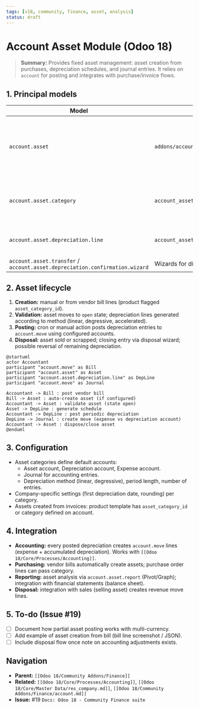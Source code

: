 ```yaml
---
tags: [v18, community, finance, asset, analysis]
status: draft
---
```


# Account Asset Module (Odoo 18)

> **Summary:** Provides fixed asset management: asset creation from purchases, depreciation schedules, and journal entries. It relies on `account` for posting and integrates with purchase/invoice flows.

## 1. Principal models

| Model | File | Responsibilities |
|-------|------|------------------|
| `account.asset` | `addons/account_asset/models/account_asset.py` | Represents an asset with depreciation method, accounting entries, status (draft, open, closed). |
| `account.asset.category` | `account_asset/models/account_asset.py` | Defines default accounts, journal, depreciation method, frequency. |
| `account.asset.depreciation.line` | `account_asset/models/account_asset.py` | Individual depreciation entries (schedule). |
| `account.asset.transfer` / `account.asset.depreciation.confirmation.wizard` | Wizards for disposal, mass posting. |

## 2. Asset lifecycle

1. **Creation:** manual or from vendor bill lines (product flagged `asset_category_id`).
2. **Validation:** asset moves to `open` state; depreciation lines generated according to method (linear, degressive, accelerated).
3. **Posting:** cron or manual action posts depreciation entries to `account.move` using configured accounts.
4. **Disposal:** asset sold or scrapped; closing entry via disposal wizard; possible reversal of remaining depreciation.

```plantuml
@startuml
actor Accountant
participant "account.move" as Bill
participant "account.asset" as Asset
participant "account.asset.depreciation.line" as DepLine
participant "account.move" as Journal

Accountant -> Bill : post vendor bill
Bill -> Asset : auto-create asset (if configured)
Accountant -> Asset : validate asset (state open)
Asset -> DepLine : generate schedule
Accountant -> DepLine : post periodic depreciation
DepLine -> Journal : create move (expense vs depreciation account)
Accountant -> Asset : dispose/close asset
@enduml
```

## 3. Configuration
- Asset categories define default accounts:
  - Asset account, Depreciation account, Expense account.
  - Journal for accounting entries.
  - Depreciation method (linear, degressive), period length, number of entries.
- Company-specific settings (first depreciation date, rounding) per category.
- Assets created from invoices: product template has `asset_category_id` or category defined on account.

## 4. Integration
- **Accounting:** every posted depreciation creates `account.move` lines (expense + accumulated depreciation). Works with `[[Odoo 18/Core/Processes/Accounting]]`.
- **Purchasing:** vendor bills automatically create assets; purchase order lines can pass category.
- **Reporting:** asset analysis via `account.asset.report` (Pivot/Graph); integration with financial statements (balance sheet).
- **Disposal:** integration with sales (selling asset) creates revenue move lines.

## 5. To-do (Issue #19)
- [ ] Document how partial asset posting works with multi-currency.
- [ ] Add example of asset creation from bill (bill line screenshot / JSON).
- [ ] Include disposal flow once note on accounting adjustments exists.

## Navigation
- **Parent:** `[[Odoo 18/Community Addons/Finance]]`
- **Related:** `[[Odoo 18/Core/Processes/Accounting]]`, `[[Odoo 18/Core/Master Data/res_company.md]]`, `[[Odoo 18/Community Addons/Finance/account.md]]`
- **Issue:** #19 `Docs: Odoo 18 - Community Finance suite`
